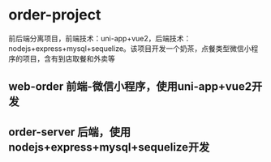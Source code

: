 # order-project
前后端分离项目，前端技术：uni-app+vue2，后端技术：nodejs+express+mysql+sequelize。该项目开发一个奶茶，点餐类型微信小程序的项目，含有到店取餐和外卖等

## web-order 前端-微信小程序，使用uni-app+vue2开发

## order-server 后端，使用nodejs+express+mysql+sequelize开发